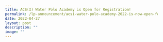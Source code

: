 ```yaml
---
title: ACS(I) Water Polo Academy is Open for Registration!
permalink: /lp-announcement/acsi-water-polo-academy-2022-is-now-open-for-registration/
date: 2022-04-27
layout: post
description: ""
image: ""
---
```


